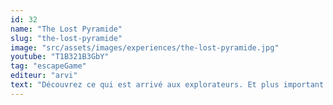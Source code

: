 ```yaml
---
id: 32
name: "The Lost Pyramide"
slug: "the-lost-pyramide"
image: "src/assets/images/experiences/the-lost-pyramide.jpg"
youtube: "T1B321B3GbY"
tag: "escapeGame"
editeur: "arvi"
text: "Découvrez ce qui est arrivé aux explorateurs. Et plus important encore : localisez ce qu'ils recherchaient! Un escape game qui vous emmènera en Egypte et vous fera voyager à travers les époques!"
---
```

